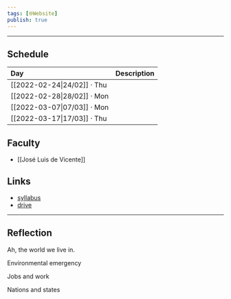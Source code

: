 ```yaml
---
tags: [🌐Website]
publish: true
---
```



---

## Schedule

| Day                         | Description |
|:--------------------------- |:----------- |
| [[2022-02-24\|24/02]] · Thu |             |
| [[2022-02-28\|28/02]] · Mon |             |
| [[2022-03-07\|07/03]] · Mon |             |
| [[2022-03-17\|17/03]] · Thu |             |

## Faculty
- [[José Luis de Vicente]]

## Links
- [syllabus](URL)
- [drive](URL)

---

## Reflection

Ah, the world we live in. 



Environmental emergency

Jobs and work

Nations and states